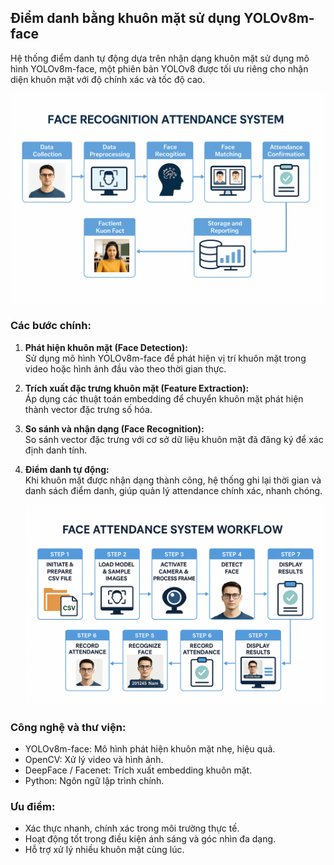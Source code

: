 ## Điểm danh bằng khuôn mặt sử dụng YOLOv8m-face

Hệ thống điểm danh tự động dựa trên nhận dạng khuôn mặt sử dụng mô hình YOLOv8m-face, một phiên bản YOLOv8 được tối ưu riêng cho nhận diện khuôn mặt với độ chính xác và tốc độ cao.

![Sơ đồ quy trình xử lý điểm danh khuôn mặt](images/SoDoXuLyAnh.png)

### Các bước chính:

1. **Phát hiện khuôn mặt (Face Detection):**  
   Sử dụng mô hình YOLOv8m-face để phát hiện vị trí khuôn mặt trong video hoặc hình ảnh đầu vào theo thời gian thực.

2. **Trích xuất đặc trưng khuôn mặt (Feature Extraction):**  
   Áp dụng các thuật toán embedding để chuyển khuôn mặt phát hiện thành vector đặc trưng số hóa.

3. **So sánh và nhận dạng (Face Recognition):**  
   So sánh vector đặc trưng với cơ sở dữ liệu khuôn mặt đã đăng ký để xác định danh tính.

4. **Điểm danh tự động:**  
   Khi khuôn mặt được nhận dạng thành công, hệ thống ghi lại thời gian và danh sách điểm danh, giúp quản lý attendance chính xác, nhanh chóng.  

   ![Sơ đồ quy trình xử lý điểm danh khuôn mặt](images/LuongXuLyChiTiet.png)

### Công nghệ và thư viện:

- YOLOv8m-face: Mô hình phát hiện khuôn mặt nhẹ, hiệu quả.
- OpenCV: Xử lý video và hình ảnh.
- DeepFace / Facenet: Trích xuất embedding khuôn mặt.
- Python: Ngôn ngữ lập trình chính.

### Ưu điểm:

- Xác thực nhanh, chính xác trong môi trường thực tế.
- Hoạt động tốt trong điều kiện ánh sáng và góc nhìn đa dạng.
- Hỗ trợ xử lý nhiều khuôn mặt cùng lúc.

